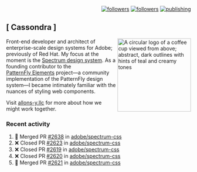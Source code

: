 <p align="right"><a rel="me" href="https://front-end.social/@castastrophe">
    <img alt="followers" title="Follow me on Mastodon" src="https://img.shields.io/mastodon/follow/109297102751309835?domain=https%3A%2F%2Ffront-end.social&label=Follow&logo=mastodon&logoColor=white&style=for-the-badge&labelColor=008080&color=006969"/></a>
  <a href="https://codepen.io/castastrophe/">
    <img alt="followers" title="Follow me on CodePen" src="https://img.shields.io/badge/23-1?color=640464&labelColor=7c007c&style=for-the-badge&logo=codepen&label=Follow"/></a>
<a href="https://castastrophe.medium.com/">
    <img alt="publishing" title="View articles on Medium" src="https://img.shields.io/badge/107-1?color=666&labelColor=444&label=subscribe&logo=medium&logoColor=white&style=for-the-badge"/></a>
</p>

## [&nbsp;Cassondra&nbsp;]

<img align="right" src="https://github-production-user-asset-6210df.s3.amazonaws.com/1840295/253016758-ba468774-1cd3-42c2-8f43-947b5eeb5edf.png" height="200" alt="A circular logo of a coffee cup viewed from above; abstract, dark outlines with hints of teal and creamy tones">

Front-end developer and architect of enterprise-scale design systems for Adobe; previously of Red Hat. My focus at the moment is the [Spectrum design system](https://github.com/adobe/spectrum-css). As a founding contributor to the [PatternFly&nbsp;Elements](https://github.com/patternfly/patternfly-elements) project&mdash;a community implementation of the PatternFly design system&mdash;I became intimately familiar with the nuances of styling web components.

Visit [allons-y.llc](http://allons-y.llc/) for more about how we might work together.

### Recent activity

<!--START_SECTION:activity-->
1. 🎉 Merged PR [#2638](https://github.com/adobe/spectrum-css/pull/2638) in [adobe/spectrum-css](https://github.com/adobe/spectrum-css)
2. ❌ Closed PR [#2623](https://github.com/adobe/spectrum-css/pull/2623) in [adobe/spectrum-css](https://github.com/adobe/spectrum-css)
3. ❌ Closed PR [#2619](https://github.com/adobe/spectrum-css/pull/2619) in [adobe/spectrum-css](https://github.com/adobe/spectrum-css)
4. ❌ Closed PR [#2620](https://github.com/adobe/spectrum-css/pull/2620) in [adobe/spectrum-css](https://github.com/adobe/spectrum-css)
5. 🎉 Merged PR [#2621](https://github.com/adobe/spectrum-css/pull/2621) in [adobe/spectrum-css](https://github.com/adobe/spectrum-css)
<!--END_SECTION:activity-->
